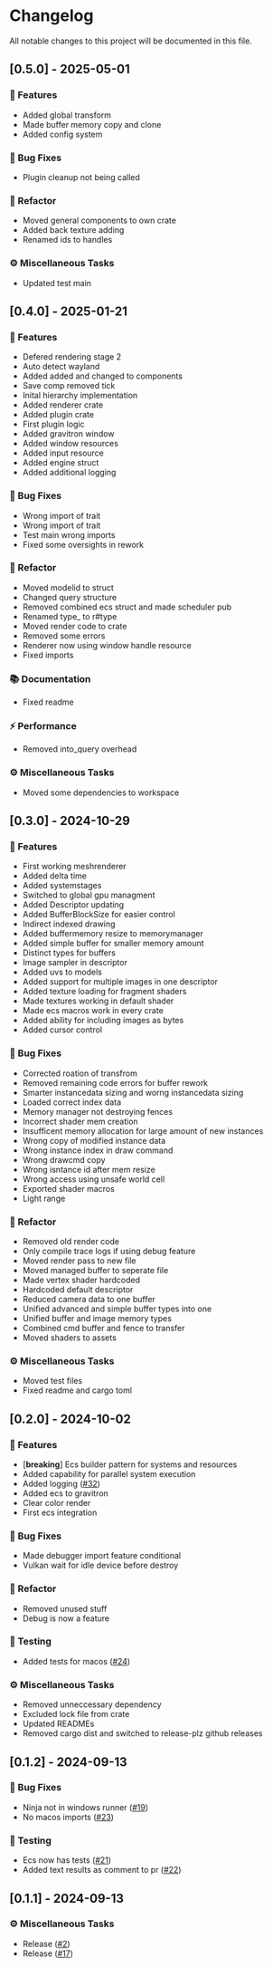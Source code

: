 # Changelog

All notable changes to this project will be documented in this file.

## [0.5.0] - 2025-05-01

### 🚀 Features

- Added global transform
- Made buffer memory copy and clone
- Added config system

### 🐛 Bug Fixes

- Plugin cleanup not being called

### 🚜 Refactor

- Moved general components to own crate
- Added back texture adding
- Renamed ids to handles

### ⚙️ Miscellaneous Tasks

- Updated test main


## [0.4.0] - 2025-01-21

### 🚀 Features

- Defered rendering stage 2
- Auto detect wayland
- Added added and changed to components
- Save comp removed tick
- Inital hierarchy implementation
- Added renderer crate
- Added plugin crate
- First plugin logic
- Added gravitron window
- Added window resources
- Added input resource
- Added engine struct
- Added additional logging

### 🐛 Bug Fixes

- Wrong import of trait
- Wrong import of trait
- Test main wrong imports
- Fixed some oversights in rework

### 🚜 Refactor

- Moved modelid to struct
- Changed query structure
- Removed combined ecs struct and made scheduler pub
- Renamed type_ to r#type
- Moved render code to crate
- Removed some errors
- Renderer now using window handle resource
- Fixed imports

### 📚 Documentation

- Fixed readme

### ⚡ Performance

- Removed into_query overhead

### ⚙️ Miscellaneous Tasks

- Moved some dependencies to workspace


## [0.3.0] - 2024-10-29

### 🚀 Features

- First working meshrenderer
- Added delta time
- Added systemstages
- Switched to global gpu managment
- Added Descriptor updating
- Added BufferBlockSize for easier control
- Indirect indexed drawing
- Added buffermemory resize to memorymanager
- Added simple buffer for smaller memory amount
- Distinct types for buffers
- Image sampler in descriptor
- Added uvs to models
- Added support for multiple images in one descriptor
- Added texture loading for fragment shaders
- Made textures working in default shader
- Made ecs macros work in every crate
- Added ability for including images as bytes
- Added cursor control

### 🐛 Bug Fixes

- Corrected roation of transfrom
- Removed remaining code errors for buffer rework
- Smarter instancedata sizing and worng instancedata sizing
- Loaded correct index data
- Memory manager not destroying fences
- Incorrect shader mem creation
- Insufficent memory allocation for large amount of new instances
- Wrong copy of modified instance data
- Wrong instance index in draw command
- Wrong drawcmd copy
- Wrong isntance id after mem resize
- Wrong access using unsafe world cell
- Exported shader macros
- Light range

### 🚜 Refactor

- Removed old render code
- Only compile trace logs if using debug feature
- Moved render pass to new file
- Moved managed buffer to seperate file
- Made vertex shader hardcoded
- Hardcoded default descriptor
- Reduced camera data to one buffer
- Unified advanced and simple buffer types into one
- Unified buffer and image memory types
- Combined cmd buffer and fence to transfer
- Moved shaders to assets

### ⚙️ Miscellaneous Tasks

- Moved test files
- Fixed readme and cargo toml


## [0.2.0] - 2024-10-02

### 🚀 Features

- [**breaking**] Ecs builder pattern for systems and resources
- Added capability for parallel system execution
- Added logging ([#32](https://github.com/Profiidev/gravitron/pull/32))
- Added ecs to gravitron
- Clear color render
- First ecs integration

### 🐛 Bug Fixes

- Made debugger import feature conditional
- Vulkan wait for idle device before destroy

### 🚜 Refactor

- Removed unused stuff
- Debug is now a feature

### 🧪 Testing

- Added tests for macos ([#24](https://github.com/Profiidev/gravitron/pull/24))

### ⚙️ Miscellaneous Tasks

- Removed unneccessary dependency
- Excluded lock file from crate
- Updated READMEs
- Removed cargo dist and switched to release-plz github releases


## [0.1.2] - 2024-09-13

### 🐛 Bug Fixes

- Ninja not in windows runner ([#19](https://github.com/Profiidev/gravitron/pull/19))
- No macos imports ([#23](https://github.com/Profiidev/gravitron/pull/23))

### 🧪 Testing

- Ecs now has tests ([#21](https://github.com/Profiidev/gravitron/pull/21))
- Added text results as comment to pr ([#22](https://github.com/Profiidev/gravitron/pull/22))


## [0.1.1] - 2024-09-13

### ⚙️ Miscellaneous Tasks

- Release ([#2](https://github.com/Profiidev/gravitron/pull/2))
- Release ([#17](https://github.com/Profiidev/gravitron/pull/17))


